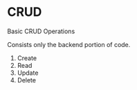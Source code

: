 # CRUD

Basic CRUD Operations

Consists only the backend portion of code.

1. Create
2. Read
3. Update
4. Delete
